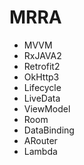 # MRRA

* MVVM
* RxJAVA2
* Retrofit2
* OkHttp3
* Lifecycle
* LiveData
* ViewModel
* Room
* DataBinding
* ARouter
* Lambda

